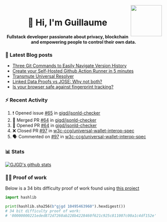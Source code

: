 <img align='right' src='https://user-images.githubusercontent.com/5713670/87202985-820dcb80-c2b6-11ea-9f56-7ec461c497c3.gif' width='100"'>

<h1 align="center">👋 Hi, I'm Guillaume</h1>
<h4 align="center">Fullstack developer passionate about privacy, blockchain and empowering people to control their own data.

### 📝 Latest Blog posts

<!-- BLOG-POST-LIST:START -->
- [Three Git Commands to Easily Navigate Version History](https://gjgd.medium.com/three-git-commands-to-easily-navigate-version-history-95998c391353?source=rss-35e0d58bf235------2)
- [Create your Self-Hosted Github Action Runner in 5 minutes](https://gjgd.medium.com/create-your-self-hosted-github-action-runner-in-5-minutes-a9eff615edc4?source=rss-35e0d58bf235------2)
- [Transmute Universal Resolver](https://medium.com/transmute-techtalk/transmute-universal-resolver-b6c8509858f?source=rss-35e0d58bf235------2)
- [Linked Data Proofs vs JOSE: Why not both?](https://medium.com/transmute-techtalk/linked-data-proofs-vs-jose-why-not-both-1594393418cc?source=rss-35e0d58bf235------2)
- [Is your browser safe against fingerprint tracking?](https://gjgd.medium.com/is-your-browser-safe-against-fingerprint-tracking-6126952b805b?source=rss-35e0d58bf235------2)
<!-- BLOG-POST-LIST:END -->

### :zap: Recent Activity

<!--START_SECTION:activity-->
1. ❗️ Opened issue [#65](https://github.com/gjgd/jsonld-checker/issues/65) in [gjgd/jsonld-checker](https://github.com/gjgd/jsonld-checker)
2. 🎉 Merged PR [#64](https://github.com/gjgd/jsonld-checker/pull/64) in [gjgd/jsonld-checker](https://github.com/gjgd/jsonld-checker)
3. 💪 Opened PR [#64](https://github.com/gjgd/jsonld-checker/pull/64) in [gjgd/jsonld-checker](https://github.com/gjgd/jsonld-checker)
4. ❌ Closed PR [#97](https://github.com/w3c-ccg/universal-wallet-interop-spec/pull/97) in [w3c-ccg/universal-wallet-interop-spec](https://github.com/w3c-ccg/universal-wallet-interop-spec)
5. 🗣 Commented on [#97](https://github.com/w3c-ccg/universal-wallet-interop-spec/issues/97) in [w3c-ccg/universal-wallet-interop-spec](https://github.com/w3c-ccg/universal-wallet-interop-spec)
<!--END_SECTION:activity-->

### 📊 Stats

[![GJGD's github stats](https://github-readme-stats.vercel.app/api?username=gjgd&count_private=true&show_icons=true&custom_title=My%20Github%20Stats)](https://github.com/anuraghazra/github-readme-stats)
  
### 👷‍♂️ Proof of work
  
Below is a 34 bits difficulty proof of work found using [this project](https://github.com/gjgd/gjgd-proof-of-work)
  
```python
import hashlib

print(hashlib.sha256(b"gjgd 10495463960").hexdigest())
# 34 bit difficulty proof of work:
# '00000000221eded872d7260ab228b4228460f621c925c811007c00a1c4df152e'
```
